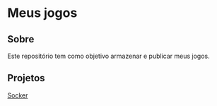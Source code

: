 # Meus jogos
## Sobre
Este repositório tem como objetivo armazenar e publicar meus jogos.
## Projetos
[Socker]([link-da-pasta](https://github.com/TUDIBR/Jogos/tree/main/Socker))
